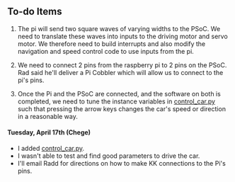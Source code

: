 ## To-do Items

1. The pi will send two square waves of varying widths to the PSoC. We need to translate these waves into inputs to the driving motor and servo motor. We therefore need to build interrupts and also modify the navigation and speed control code to use inputs from the pi.

2. We need to connect 2 pins from the raspberry pi to 2 pins on the PSoC. Rad said he'll deliver a Pi Cobbler which will allow us to connect to the pi's pins.

3. Once the Pi and the PSoC are connected, and the software on both is completed, we need to tune the instance variables in [control_car.py](https://github.com/dchege711/car_lab_ele_302/blob/navigation/pi_software/control_car.py) such that pressing the arrow keys changes the car's speed or direction in a reasonable way.

#### Tuesday, April 17th (Chege)

* I added [control_car.py](https://github.com/dchege711/car_lab_ele_302/blob/navigation/pi_software/control_car.py). 
* I wasn't able to test and find good parameters to drive the car.
* I'll email Radd for directions on how to make KK connections to the Pi's pins.
